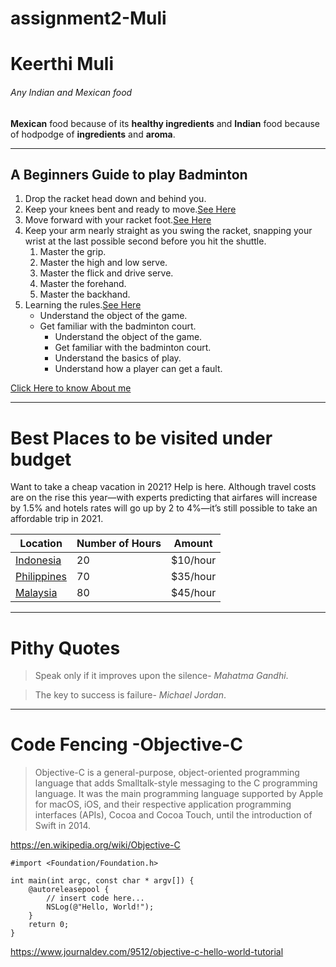 # assignment2-Muli
# Keerthi Muli
###### Any Indian and Mexican food
**Mexican** food because of its **healthy ingredients** and **Indian** food because of hodpodge of **ingredients** and **aroma**.

----
## A Beginners Guide to play Badminton
1. Drop the racket head down and behind you.
2. Keep your knees bent and ready to move.[See Here](Knees_Bend.jpg)
3. Move forward with your racket foot.[See Here](Moving_Forward.jpg)
4. Keep your arm nearly straight as you swing the racket, snapping your wrist at the last possible   second before you hit the shuttle.
   1. Master the grip.
   2. Master the high and low serve. 
   3. Master the flick and drive serve.
   4. Master the forehand.
   5. Master the backhand.
5. Learning the rules.[See Here](Badminton_Rules.jpg)
   * Understand the object of the game.
   * Get familiar with the badminton court.
      * Understand the object of the game.
      * Get familiar with the badminton court.
      * Understand the basics of play.
      * Understand how a player can get a fault.
      
      
[Click Here to know About me](AboutMe.md)

----
# Best Places to be visited under budget

Want to take a cheap vacation in 2021? Help is here. Although travel costs are on the rise this year—with experts predicting that airfares will increase by 1.5% and hotels rates will go up by 2 to 4%—it’s still possible to take an affordable trip in 2021.

|   Location      | Number of Hours |  Amount |
|---------------- |-----------------|---------|
|[Indonesia](Images/Indonesia.jpg)        |       20        | $10/hour|
|[Philippines](Images/Philippines.jpg)      |       70        | $35/hour|
|[Malaysia](Images/Malaysia.jpg)        |       80        | $45/hour|

----
# Pithy Quotes

> Speak only if it improves upon the silence- *Mahatma Gandhi*.

> The key to success is failure- *Michael Jordan*.

----
# Code Fencing -Objective-C
> Objective-C is a general-purpose, object-oriented programming language that adds Smalltalk-style messaging to the C programming language. It was the main programming language supported by Apple for macOS, iOS, and their respective application programming interfaces (APIs), Cocoa and Cocoa Touch, until the introduction of Swift in 2014.

<https://en.wikipedia.org/wiki/Objective-C>

```
#import <Foundation/Foundation.h>

int main(int argc, const char * argv[]) {
    @autoreleasepool {
        // insert code here...
        NSLog(@"Hello, World!");
    }
    return 0;
}
```


<https://www.journaldev.com/9512/objective-c-hello-world-tutorial>















